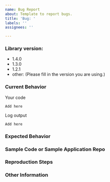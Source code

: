```yaml
---
name: Bug Report
about: Template to report bugs.
title: 'Bug: '
labels: ''
assignees: ''

---
```


<!--
ATTENTION: Only issues using a filled template will be accepted!
-->

### Library version:
<!-- Please remove all items that are not relevant. -->

- 1.4.0
- 1.3.0
- 1.2.1
- other: (Please fill in the version you are using.)

### Current Behavior
<!-- Describe the bug. Be specific. I need to understand you problem. -->

Your code

```
Add here
```

Log output

```
Add here
```

### Expected Behavior
<!-- Describe what the behavior would be without the bug. -->


### Sample Code or Sample Application Repo
<!-- If you are able to illustrate the bug or feature request with an example, please provide sample code snippets or a sample application via a public repo. -->


### Reproduction Steps
<!--  Please explain the steps required to duplicate the issue, especially if you are able to provide a sample application. -->


### Other Information
<!-- List any other information that is relevant to your issue. Stack traces, related issues, suggestions on how to fix, Stack Overflow links, forum links, etc. -->
